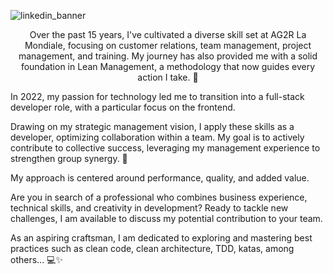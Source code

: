 ![linkedin_banner](https://github.com/Romain-Constant/Romain-Constant/assets/112573027/70665218-c766-471d-832e-417e45557504)

<p align="center">Over the past 15 years, I've cultivated a diverse skill set at AG2R La Mondiale, focusing on customer relations, team management, project management, and training. My journey has also provided me with a solid foundation in Lean Management, a methodology that now guides every action I take. 🌱

In 2022, my passion for technology led me to transition into a full-stack developer role, with a particular focus on the frontend.

Drawing on my strategic management vision, I apply these skills as a developer, optimizing collaboration within a team. My goal is to actively contribute to collective success, leveraging my management experience to strengthen group synergy. 🚀

My approach is centered around performance, quality, and added value.

Are you in search of a professional who combines business experience, technical skills, and creativity in development? Ready to tackle new challenges, I am available to discuss my potential contribution to your team.

As an aspiring craftsman, I am dedicated to exploring and mastering best practices such as clean code, clean architecture, TDD, katas, among others... 💻✨</p>
